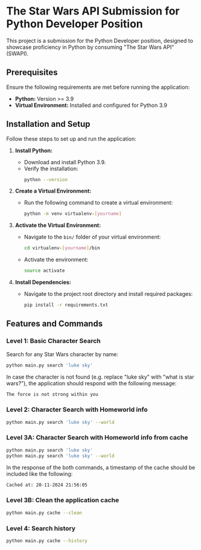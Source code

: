 # The Star Wars API Submission for Python Developer Position

This project is a submission for the Python Developer position, designed to showcase proficiency in Python by consuming "The Star Wars API" (SWAPI).

## Prerequisites

Ensure the following requirements are met before running the application:

- **Python:** Version >= 3.9
- **Virtual Environment:** Installed and configured for Python 3.9

## Installation and Setup

Follow these steps to set up and run the application:

1. **Install Python:**

   - Download and install Python 3.9.
   - Verify the installation:
     ```bash
     python --version
     ```

2. **Create a Virtual Environment:**

   - Run the following command to create a virtual environment:
     ```bash
     python -m venv virtualenv-[yourname]
     ```

3. **Activate the Virtual Environment:**

   - Navigate to the `bin/` folder of your virtual environment:
     ```bash
     cd virtualenv-[yourname]/bin
     ```
   - Activate the environment:
     ```bash
     source activate
     ```

4. **Install Dependencies:**

   - Navigate to the project root directory and install required packages:
     ```bash
     pip install -r requirements.txt
     ```

## Features and Commands

### Level 1: Basic Character Search

Search for any Star Wars character by name:

```bash
python main.py search 'luke sky'
```

In case the character is not found (e.g. replace "luke sky" with "what is star wars?"), the application should respond with the following message:

```bash
The force is not strong within you
```

### Level 2: Character Search with Homeworld info

```bash
python main.py search 'luke sky' --world
```

### Level 3A: Character Search with Homeworld info from cache

```bash
python main.py search 'luke sky'
python main.py search 'luke sky' --world
```

In the response of the both commands,
a timestamp of the cache should be included like the following:

```bash
Cached at: 20-11-2024 21:56:05
```

### Level 3B: Clean the application cache

```bash
python main.py cache --clean
```

### Level 4: Search history

```bash
python main.py cache --history
```
